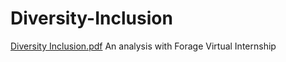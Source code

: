 
# Diversity-Inclusion
[Diversity Inclusion.pdf](https://github.com/editwist/Diversity-Inclusion/files/10179646/Diversity.Inclusion.pdf)
An analysis with Forage Virtual Internship
